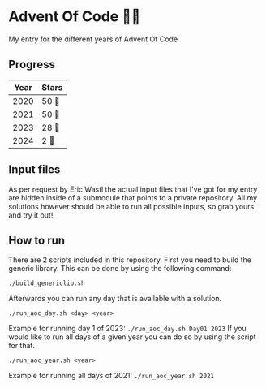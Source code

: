 # Advent Of Code :christmas_tree::christmas_tree:

My entry for the different years of Advent Of Code

## Progress
| Year | Stars |
| - | - |
| 2020 | 50 :star2: |
| 2021 | 50 :star2: |
| 2023 | 28 :star2: |
| 2024 | 2 :star2: |

## Input files
As per request by Eric Wastl the actual input files that I've got for my entry are hidden inside of a submodule that points to a private repository. All my solutions however should be able to run all possible inputs, so grab yours and try it out!

## How to run
There are 2 scripts included in this repository. First you need to build the generic library. This can be done by using the following command:
```
./build_genericlib.sh
```
Afterwards you can run any day that is available with a solution.
```
./run_aoc_day.sh <day> <year>
```
Example for running day 1 of 2023: ```./run_aoc_day.sh Day01 2023```
If you would like to run all days of a given year you can do so by using the script for that.
```
./run_aoc_year.sh <year>
```
Example for running all days of 2021: ```./run_aoc_year.sh 2021```
